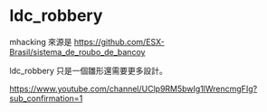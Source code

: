 # ldc_robbery
mhacking 來源是 https://github.com/ESX-Brasil/sistema_de_roubo_de_bancoy


ldc_robbery 只是一個雛形還需要更多設計。



https://www.youtube.com/channel/UClp9RM5bwIg1lWrencmgFIg?sub_confirmation=1
